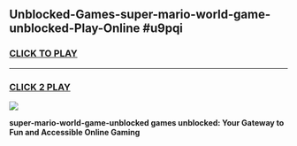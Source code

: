 
## Unblocked-Games-super-mario-world-game-unblocked-Play-Online #u9pqi
<h3>
<a href="https://news.freeplayer.one?title=super-mario-world-game-unblocked&ref=3">CLICK TO PLAY</a></h3>
<hr>

<h3>
<a href="https://news.freeplayer.one?title=super-mario-world-game-unblocked&ref=3">CLICK 2 PLAY</a>
  
</h3>

<a href="https://news.freeplayer.one?title=super-mario-world-game-unblocked&ref=3"><img src="https://clearcache.store/games.png"></a>


**super-mario-world-game-unblocked games unblocked: Your Gateway to Fun and Accessible Online Gaming**
